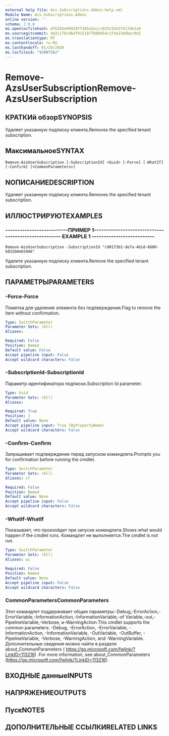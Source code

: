 ```yaml
---
external help file: Azs.Subscriptions.Admin-help.xml
Module Name: Azs.Subscriptions.Admin
online version: ''
schema: 2.0.0
ms.openlocfilehash: d76356e99419ff345e2eccc025c91637417de1a9
ms.sourcegitcommit: 4d2c178cd6df9151877b08d54c1f4a228dbec9d1
ms.translationtype: MT
ms.contentlocale: ru-RU
ms.lasthandoff: 01/29/2020
ms.locfileid: "93907562"
---
```

# <span data-ttu-id="43eaf-101">Remove-AzsUserSubscription</span><span class="sxs-lookup"><span data-stu-id="43eaf-101">Remove-AzsUserSubscription</span></span>

## <span data-ttu-id="43eaf-102">КРАТКИй обзор</span><span class="sxs-lookup"><span data-stu-id="43eaf-102">SYNOPSIS</span></span>
<span data-ttu-id="43eaf-103">Удаляет указанную подписку клиента.</span><span class="sxs-lookup"><span data-stu-id="43eaf-103">Removes the specified tenant subscription.</span></span>

## <span data-ttu-id="43eaf-104">Максимальное</span><span class="sxs-lookup"><span data-stu-id="43eaf-104">SYNTAX</span></span>

```
Remove-AzsUserSubscription [-SubscriptionId] <Guid> [-Force] [-WhatIf] [-Confirm] [<CommonParameters>]
```

## <span data-ttu-id="43eaf-105">NОПИСАНИЕ</span><span class="sxs-lookup"><span data-stu-id="43eaf-105">DESCRIPTION</span></span>
<span data-ttu-id="43eaf-106">Удаляет указанную подписку клиента.</span><span class="sxs-lookup"><span data-stu-id="43eaf-106">Removes the specified tenant subscription.</span></span>

## <span data-ttu-id="43eaf-107">ИЛЛЮСТРИРУЮТ</span><span class="sxs-lookup"><span data-stu-id="43eaf-107">EXAMPLES</span></span>

### <span data-ttu-id="43eaf-108">--------------------------ПРИМЕР 1--------------------------</span><span class="sxs-lookup"><span data-stu-id="43eaf-108">-------------------------- EXAMPLE 1 --------------------------</span></span>
```
Remove-AzsUserSubscription -SubscriptionId "c90173b1-de7a-4b1d-8600-b832b0e65946"
```

<span data-ttu-id="43eaf-109">Удалите указанную подписку клиента.</span><span class="sxs-lookup"><span data-stu-id="43eaf-109">Remove the specified tenant subscription.</span></span>

## <span data-ttu-id="43eaf-110">ПАРАМЕТРЫ</span><span class="sxs-lookup"><span data-stu-id="43eaf-110">PARAMETERS</span></span>

### <span data-ttu-id="43eaf-111">-Force</span><span class="sxs-lookup"><span data-stu-id="43eaf-111">-Force</span></span>
<span data-ttu-id="43eaf-112">Пометка для удаления элемента без подтверждения.</span><span class="sxs-lookup"><span data-stu-id="43eaf-112">Flag to remove the item without confirmation.</span></span>

```yaml
Type: SwitchParameter
Parameter Sets: (All)
Aliases: 

Required: False
Position: Named
Default value: False
Accept pipeline input: False
Accept wildcard characters: False
```

### <span data-ttu-id="43eaf-113">-SubscriptionId</span><span class="sxs-lookup"><span data-stu-id="43eaf-113">-SubscriptionId</span></span>
<span data-ttu-id="43eaf-114">Параметр идентификатора подписки.</span><span class="sxs-lookup"><span data-stu-id="43eaf-114">Subscription Id parameter.</span></span>

```yaml
Type: Guid
Parameter Sets: (All)
Aliases: 

Required: True
Position: 1
Default value: None
Accept pipeline input: True (ByPropertyName)
Accept wildcard characters: False
```

### <span data-ttu-id="43eaf-115">-Confirm</span><span class="sxs-lookup"><span data-stu-id="43eaf-115">-Confirm</span></span>
<span data-ttu-id="43eaf-116">Запрашивает подтверждение перед запуском командлета.</span><span class="sxs-lookup"><span data-stu-id="43eaf-116">Prompts you for confirmation before running the cmdlet.</span></span>

```yaml
Type: SwitchParameter
Parameter Sets: (All)
Aliases: cf

Required: False
Position: Named
Default value: None
Accept pipeline input: False
Accept wildcard characters: False
```

### <span data-ttu-id="43eaf-117">-WhatIf</span><span class="sxs-lookup"><span data-stu-id="43eaf-117">-WhatIf</span></span>
<span data-ttu-id="43eaf-118">Показывает, что произойдет при запуске командлета.</span><span class="sxs-lookup"><span data-stu-id="43eaf-118">Shows what would happen if the cmdlet runs.</span></span>
<span data-ttu-id="43eaf-119">Командлет не выполняется.</span><span class="sxs-lookup"><span data-stu-id="43eaf-119">The cmdlet is not run.</span></span>

```yaml
Type: SwitchParameter
Parameter Sets: (All)
Aliases: wi

Required: False
Position: Named
Default value: None
Accept pipeline input: False
Accept wildcard characters: False
```

### <span data-ttu-id="43eaf-120">CommonParameters</span><span class="sxs-lookup"><span data-stu-id="43eaf-120">CommonParameters</span></span>
<span data-ttu-id="43eaf-121">Этот командлет поддерживает общие параметры:-Debug,-ErrorAction,-ErrorVariable,-InformationAction,-InformationVariable,-of Variable,-out,-PipelineVariable,-Verbose, и-WarningAction.</span><span class="sxs-lookup"><span data-stu-id="43eaf-121">This cmdlet supports the common parameters: -Debug, -ErrorAction, -ErrorVariable, -InformationAction, -InformationVariable, -OutVariable, -OutBuffer, -PipelineVariable, -Verbose, -WarningAction, and -WarningVariable.</span></span> <span data-ttu-id="43eaf-122">Дополнительные сведения можно найти в разделе about_CommonParameters ( https://go.microsoft.com/fwlink/?LinkID=113216) .</span><span class="sxs-lookup"><span data-stu-id="43eaf-122">For more information, see about_CommonParameters (https://go.microsoft.com/fwlink/?LinkID=113216).</span></span>

## <span data-ttu-id="43eaf-123">ВХОДНЫЕ данные</span><span class="sxs-lookup"><span data-stu-id="43eaf-123">INPUTS</span></span>

## <span data-ttu-id="43eaf-124">НАПРЯЖЕНИЕ</span><span class="sxs-lookup"><span data-stu-id="43eaf-124">OUTPUTS</span></span>

## <span data-ttu-id="43eaf-125">Пуск</span><span class="sxs-lookup"><span data-stu-id="43eaf-125">NOTES</span></span>

## <span data-ttu-id="43eaf-126">ДОПОЛНИТЕЛЬНЫЕ ССЫЛКИ</span><span class="sxs-lookup"><span data-stu-id="43eaf-126">RELATED LINKS</span></span>

